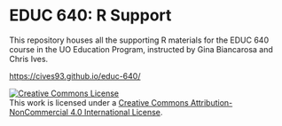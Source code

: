 # EDUC 640: R Support
This repository houses all the supporting R materials for the EDUC 640 course in the UO Education Program, instructed by Gina Biancarosa and Chris Ives. 

https://cives93.github.io/educ-640/

<a rel="license" href="http://creativecommons.org/licenses/by-nc/4.0/"><img alt="Creative Commons License" style="border-width:0" src="https://i.creativecommons.org/l/by-nc/4.0/88x31.png" /></a><br />This work is licensed under a <a rel="license" href="http://creativecommons.org/licenses/by-nc/4.0/">Creative Commons Attribution-NonCommercial 4.0 International License</a>.
